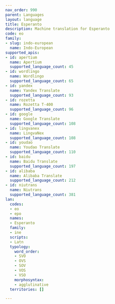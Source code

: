```yaml
---
nav_order: 990
parent: Languages
layout: language
title: Esperanto
description: Machine translation for Esperanto
code: eo
family:
- slug: indo-european
  name: Indo-European
supported_apis:
- id: apertium
  name: Apertium
  supported_language_count: 45
- id: wordlingo
  name: Wordlingo
  supported_language_count: 65
- id: yandex
  name: Yandex Translate
  supported_language_count: 93
- id: rozetta
  name: Rozetta T-400
  supported_language_count: 96
- id: google
  name: Google Translate
  supported_language_count: 108
- id: lingvanex
  name: LingvaNex
  supported_language_count: 108
- id: youdao
  name: Youdao Translate
  supported_language_count: 110
- id: baidu
  name: Baidu Translate
  supported_language_count: 197
- id: alibaba
  name: Alibaba Translate
  supported_language_count: 212
- id: niutrans
  name: Niutrans
  supported_language_count: 381
lan:
  codes:
  - eo
  - epo
  names:
  - Esperanto
  family:
  - ine
  scripts:
  - Latn
  typology:
    word_order:
    - SVO
    - OVS
    - SOV
    - VOS
    - VSO
    morphosyntax:
    - agglutinative
  territories: []

---
```


